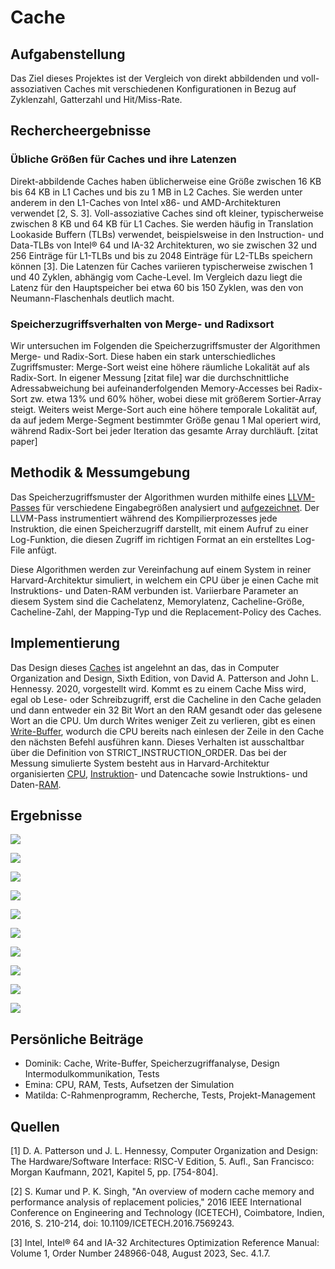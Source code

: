# Cache

## Aufgabenstellung

Das Ziel dieses Projektes ist der Vergleich von direkt abbildenden und voll-assoziativen Caches mit verschiedenen Konfigurationen in Bezug auf Zyklenzahl, Gatterzahl und Hit/Miss-Rate. 

## Rechercheergebnisse
### Übliche Größen für Caches und ihre Latenzen
Direkt-abbildende Caches haben üblicherweise eine Größe zwischen 16 KB bis 64 KB in L1 Caches und bis zu 1 MB in L2 Caches. Sie werden unter anderem in den L1-Caches von Intel x86- und AMD-Architekturen verwendet [2, S. 3].
Voll-assoziative Caches sind oft kleiner, typischerweise zwischen 8 KB und 64 KB für L1 Caches. Sie werden häufig in Translation Lookaside Buffern (TLBs) verwendet, beispielsweise in den Instruction- und Data-TLBs von Intel® 64 und IA-32 Architekturen, wo sie zwischen 32 und 256 Einträge für L1-TLBs und bis zu 2048 Einträge für L2-TLBs speichern können [3].
Die Latenzen für Caches variieren typischerweise zwischen 1 und 40 Zyklen, abhängig vom Cache-Level. Im Vergleich dazu liegt die Latenz für den Hauptspeicher bei etwa 60 bis 150 Zyklen, was den von Neumann-Flaschenhals deutlich macht.

### Speicherzugriffsverhalten von Merge- und Radixsort
Wir untersuchen im Folgenden die Speicherzugriffsmuster der Algorithmen Merge- und Radix-Sort. Diese haben ein stark unterschiedliches Zugriffsmuster: Merge-Sort weist eine höhere räumliche Lokalität auf als Radix-Sort. In eigener Messung [zitat file] war die durchschnittliche Adressabweichung bei aufeinanderfolgenden Memory-Accesses bei Radix-Sort zw. etwa 13% und 60% höher, wobei diese mit größerem Sortier-Array steigt. Weiters weist Merge-Sort auch eine höhere temporale Lokalität auf, da auf jedem Merge-Segment bestimmter Größe genau 1 Mal operiert wird, während Radix-Sort bei jeder Iteration das gesamte Array durchläuft.   [zitat paper]


## Methodik & Messumgebung

Das Speicherzugriffsmuster der Algorithmen wurden mithilfe eines [LLVM-Passes](tools/MemoryAnalyser/MemoryAnalyser.cpp) für verschiedene Eingabegrößen analysiert und [aufgezeichnet](examples/merge_sort_10.csv). Der LLVM-Pass instrumentiert während des Kompilierprozesses jede Instruktion, die einen Speicherzugriff darstellt, mit einem Aufruf zu einer Log-Funktion, die diesen Zugriff im richtigen Format an ein erstelltes Log-File anfügt.

Diese Algorithmen werden zur Vereinfachung auf einem System in reiner Harvard-Architektur simuliert, in welchem ein CPU über je einen Cache mit Instruktions- und Daten-RAM verbunden ist. Variierbare Parameter an diesem System sind die Cachelatenz, Memorylatenz, Cacheline-Größe, Cacheline-Zahl, der Mapping-Typ und die Replacement-Policy des Caches.
## Implementierung

Das Design dieses [Caches](src/Simulation/Cache.h) ist angelehnt an das, das in Computer Organization and Design, Sixth Edition, von David A. Patterson and John L. Hennessy. 2020, vorgestellt wird. Kommt es zu einem Cache Miss wird, egal ob Lese- oder Schreibzugriff, erst die Cacheline in den Cache geladen und dann entweder ein 32 Bit Wort an den RAM gesandt oder das gelesene Wort an die CPU. Um durch Writes weniger Zeit zu verlieren, gibt es einen [Write-Buffer](src/Simulation/WriteBuffer.h), wodurch die CPU bereits nach einlesen der Zeile in den Cache den nächsten Befehl ausführen kann. Dieses Verhalten ist ausschaltbar über die Definition von STRICT_INSTRUCTION_ORDER. Das bei der Messung simulierte System besteht aus in Harvard-Architektur organisierten [CPU](src/Simulation/CPU.h), [Instruktion](src/Simulation/InstructionCache.h)- und Datencache sowie Instruktions- und Daten-[RAM](src/Simulation/RAM.h).

## Ergebnisse

![](BenchmarkResults/MergeVSRadix.jpeg.jpg)

![](BenchmarkResults/CacheLineplot.jpeg.jpg)


![](BenchmarkResults/Policies.jpeg.jpg)

![](BenchmarkResults/Mappingplot.jpeg.jpg)

![](BenchmarkResults/MapCacheNum.jpeg.jpg)

![](BenchmarkResults/MapCacheLineSize.jpeg.jpg)

![](BenchmarkResults/MapMemLatency.jpeg.jpg)


![](BenchmarkResults/MapAlg.jpeg.jpg)

![](BenchmarkResults/MapGatesLineNum.jpeg.jpg)

![](BenchmarkResults/MapPolicyGates.jpeg.jpg)










## Persönliche Beiträge
- Dominik: Cache, Write-Buffer, Speicherzugriffanalyse, Design Intermodulkommunikation, Tests
- Emina: CPU, RAM, Tests, Aufsetzen der Simulation 
- Matilda: C-Rahmenprogramm, Recherche, Tests, Projekt-Management

## Quellen 
[1] D. A. Patterson und J. L. Hennessy, Computer Organization and Design: The Hardware/Software Interface: RISC-V Edition, 5. Aufl., San Francisco: Morgan Kaufmann, 2021, Kapitel 5, pp. [754-804].

[2] S. Kumar und P. K. Singh, "An overview of modern cache memory and performance analysis of replacement policies," 2016 IEEE International Conference on Engineering and Technology (ICETECH), Coimbatore, Indien, 2016, S. 210-214, doi: 10.1109/ICETECH.2016.7569243.

[3] Intel, Intel® 64 and IA-32 Architectures Optimization Reference Manual: Volume 1, Order Number 248966-048, August 2023, Sec. 4.1.7.